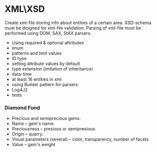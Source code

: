 # XML\XSD # 

Create xml-file storing info about  entities of a certain area. XSD-schema must be disigned for xml-file  validation. Parsing of xml-file must be performed using DOM, SAX, StAX parsers. 

* Using required & optional attributes
* enum
* patterns and limit values 
*  ID  type
* setting attribute values ​​by default
* type extension (imitation of inheritance)
*  data-time
* at least 16 entities in xml
* using Builder pattern for parsers
*  Log4J2 
* tests

### Diamond Fund ###

* Precious and semiprecious gems: 
* Name – gem's name. 
* Preciousness – presious or semipresious. 
* Origin – quarry. 
* Visual parameters (several) – color, transparency, number of facets   
* Value – gem's weight
